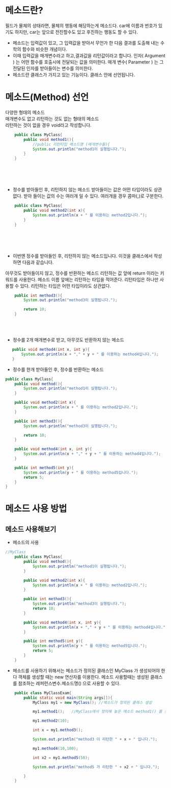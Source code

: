 # 메소드란?
필드가 물체의 상태라면, 물체의 행동에 해당하는게 메소드다. car에 이름과 번호가 있기도 하지만, car는 앞으로 전진할수도 있고 후진하는 행동도 할 수 있다.
* 메소드는 입력값이 있고, 그 입력값을 받아서 무언가 한 다음 결과를 도출해 내는 수학의 함수와 비슷한 개념이다.
* 이때 입력값을 매개변수라고 하고,결과값을 리턴값이라고 합니다.
	인자( Argument ) 는 어떤 함수를 호출시에 전달되는 값을 의미한다.
	매개 변수( Parameter ) 는 그 전달된 인자를 받아들이는 변수를 의미한다.
* 메소드란 클래스가 가지고 있는 기능이다. 클래스 안에 선언됩니다.

# 메소드(Method) 선언
다양한 형태의 메소드  
매개변수도 없고 리턴하는 것도 없는 형태의 메소드  
리턴하는 것이 없을 경우 void라고 작성합니다.
```java
    public class MyClass{
        public void method1(){
			//public 리턴타입 메소드명 (매개변수들){
            System.out.println("method1이 실행됩니다.");
        }
    }
```
<br/>
<br/>
<br/>

* 정수를 받아들인 후, 리턴하지 않는 메소드
	받아들이는 값은 어떤 타입이라도 상관없다.
	받아 들이는 값의 수는 여러개 일 수 있다. 여러개을 경우 콤마(,)로 구분한다.
```java
    public class MyClass{       
        public void method2(int x){
            System.out.println(x + " 를 이용하는 method2입니다.");
        }
    }
```

<br/>
<br/>
<br/>

* 이번엔 정수를 받아들인 후, 리턴하지 않는 메소드입니다. 이것을 클래스에서 작성하면 다음과 같습니다.

아무것도 받아들이지 않고, 정수를 반환하는 메소드
리턴하는 값 앞에 return 이라는 키워드를 사용한다.
메소드 이름 앞에는 리턴하는 타입을 적어준다.
리턴타입은 하나만 사용할 수 있다. 리턴하는 타입은 어떤 타입이라도 상관없다.

```java
    public int method3(){
        System.out.println("method3이 실행됩니다.");

        return 10;
    }
```
<br/>
<br/>

* 정수를 2개 매개변수로 받고, 아무것도 반환하지 않는 메소드
 ```java
    public void method4(int x, int y){
        System.out.println(x + "," + y + " 를 이용하는 method4입니다.");
    }
```

* 정수를 한개 받아들인 후, 정수를 반환하는 메소드
```java
public class MyClass{
    public void method(){
        System.out.println("method1이 실행됩니다.");
    }

    public void method2(int x){
        System.out.println(x + " 를 이용하는 method2입니다.");
    }

    public int method3(){
        System.out.println("method3이 실행됩니다.");

        return 10;
    }

    public void method4(int x, int y){
        System.out.println(x + "," + y + " 를 이용하는 method4입니다.");
    }

    public int method5(int y){
        System.out.println(y + " 를 이용하는 method5입니다.");
        return 5;
    }
}
```

# 메소드 사용 방법
## 메소드 사용해보기
* 메소드의 사용
```java
//MyClass
    public class MyClass{
        public void method(){
            System.out.println("method1이 실행됩니다.");
        }

        public void method2(int x){
            System.out.println(x + " 를 이용하는 method2입니다.");
        }

        public int method3(){
            System.out.println("method3이 실행됩니다.");
            return 10;
        }

        public void method4(int x, int y){
            System.out.println(x + "," + y + " 를 이용하는 method4입니다.");
        }

        public int method5(int y){
            System.out.println(y + " 를 이용하는 method5입니다.");
            return 5;
        }
    }
```

* 메소드를 사용하기 위해서는 메소드가 정의된 클래스인 MyClass 가 생성되어야 한다
객체를 생성할 때는 new 연산자를 이용한다.
메소드 사용할때는 생성된 클래스를 참조하는 레퍼런스변수.메소드명() 으로 사용할 수 있다.
```java
    public class MyClassExam{
        public static void main(String args[]){
            MyClass my1 = new MyClass(); //메소드가 정의된 클래스 생성 

            my1.method1();   //MyClass에서 정의해 놓은 메소드 method1() 를 호출한다.       

            my1.method2(10);

            int x = my1.method3();

            System.out.println("method3 이 리턴한 " + x + " 입니다.");

            my1.method4(10,100);

            int x2 = my1.method5(50);

            System.out.println("method5 가 리턴한 " + x2 + " 입니다.");

        }
    }
```
